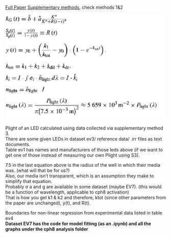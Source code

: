 [Full Paper](https://www.embopress.org/doi/10.15252/msb.20167456)
[Supplementary methods](https://www.embopress.org/action/downloadSupplement?doi=10.15252%2Fmsb.20167456&file=msb167456-sup-0001-Appendix.pdf), check methods 1&2

![relevant equations](equations.png)

Plight of an LED calculated using data collected via supplementary method 3.  
There are some given LEDs in dataset ev3/ reference data/ .irr files as text documents.  
Table ev1 has names and manufacturers of those leds above (if we want to get one of those instead of measuring our own Plight using S3).  

7.5 in the last equation above is the radius of the well in which their media was. (what will that be for us?)  
Also, our media isn’t transparent, which is an assumption they make to simplify that equation.  
Probably σ a and g are available in some dataset (maybe EV7). (this would be a function of wavelength, applicable to cph8 activation)  
That is how you get k1 & k2 and therefore, ktot (since other parameters from the paper are unchanged), y(t), and R(t).  

Boundaries for non-linear regression from experimental data listed in table ev4  
**Dataset EV7 has the code for model fitting (as an .ipynb) and all the graphs under the cph8 analysis folder**  